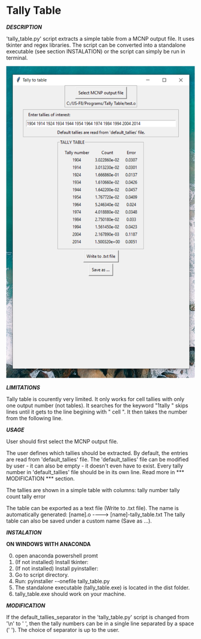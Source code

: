 Tally Table
==============


***DESCRIPTION***

'tally_table.py' script extracts a simple table from a MCNP output file.
It uses tkinter and regex libraries.
The script can be converted into a standalone executable (see
section INSTALATION) or the script can simply be run in terminal.

![alt text](https://raw.githubusercontent.com/mark-fortuna/MCNP-tally-table/main/what%20it%20looks%20like.png)


***LIMITATIONS***

Tally table is courently very limited. It only works for cell tallies with only
one output number (not tables). It searches for the keyword "1tally   <tally number>"
skips lines until it gets to the line begining with " cell ". It then takes the number
from the following line.


***USAGE***

User should first select the MCNP output file.

The user defines which tallies should be extracted. By default, the entries
are read from 'default_tallies' file. The 'default_tallies' file can be
modified by user - it can also be empty - it doesn't even have to exist.
Every tally number in 'default_tallies' file should be in its own line.
Read more in *** MODIFICATION *** section.

The tallies are shown in a simple table with columns:
tally number	tally count	tally error

The table can be exported as a text file (Write to .txt file).
The name is automatically generated: [name].o ----> [name]-tally_table.txt
The tally table can also be saved under a custom name (Save as ...).


***INSTALATION***

**ON WINDOWS WITH ANACONDA**

0. open anaconda powershell promt
0. (If not installed) Install tkinter:
0. (If not installed) Install pyinstaller:
1. Go to script directory.
2. Run: pyinstaller --onefile tally_table.py
3. The standalone executable (tally_table.exe) is located in the dist folder.
4. tally_table.exe should work on your machine.


***MODIFICATION***

If the default_tallies_separator in the 'tally_table.py' script is changed from
'\n' to ' ', then the tally numbers can be in a single line separated by a
space (' '). The choice of separator is up to the user.
